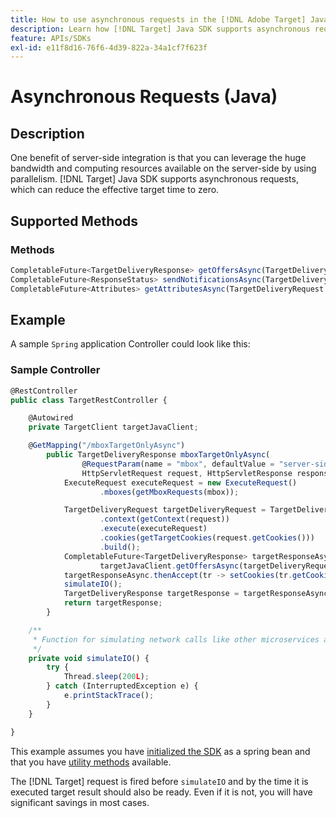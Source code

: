 ```yaml
---
title: How to use asynchronous requests in the [!DNL Adobe Target] Java SDK
description: Learn how [!DNL Target] Java SDK supports asynchronous requests, which can reduce the effective target time to zero.
feature: APIs/SDKs
exl-id: e11f8d16-76f6-4d39-822a-34a1cf7f623f
---
```

# Asynchronous Requests (Java)

## Description

One benefit of server-side integration is that you can leverage the huge bandwidth and computing resources available on the server-side by using parallelism. [!DNL Target] Java SDK supports asynchronous requests, which can reduce the effective target time to zero.

## Supported Methods

### Methods

```javascript {line-numbers="true"}
CompletableFuture<TargetDeliveryResponse> getOffersAsync(TargetDeliveryRequest request);
CompletableFuture<ResponseStatus> sendNotificationsAsync(TargetDeliveryRequest request);
CompletableFuture<Attributes> getAttributesAsync(TargetDeliveryRequest targetRequest, String ...mboxes);
```

## Example

A sample `Spring` application Controller could look like this:

### Sample Controller

```javascript {line-numbers="true"}
@RestController
public class TargetRestController {

    @Autowired
    private TargetClient targetJavaClient;

    @GetMapping("/mboxTargetOnlyAsync")
        public TargetDeliveryResponse mboxTargetOnlyAsync(
                @RequestParam(name = "mbox", defaultValue = "server-side-mbox") String mbox,
                HttpServletRequest request, HttpServletResponse response) {
            ExecuteRequest executeRequest = new ExecuteRequest()
                    .mboxes(getMboxRequests(mbox));

            TargetDeliveryRequest targetDeliveryRequest = TargetDeliveryRequest.builder()
                    .context(getContext(request))
                    .execute(executeRequest)
                    .cookies(getTargetCookies(request.getCookies()))
                    .build();
            CompletableFuture<TargetDeliveryResponse> targetResponseAsync =
                    targetJavaClient.getOffersAsync(targetDeliveryRequest);
            targetResponseAsync.thenAccept(tr -> setCookies(tr.getCookies(), response));
            simulateIO();
            TargetDeliveryResponse targetResponse = targetResponseAsync.join();
            return targetResponse;
        }

    /**
     * Function for simulating network calls like other microservices and database calls
     */
    private void simulateIO() {
        try {
            Thread.sleep(200L);
        } catch (InterruptedException e) {
            e.printStackTrace();
        }
    }

}
```

This example assumes you have [initialized the SDK](initialize-sdk.md) as a spring bean and that you have [utility methods](utility-methods.md) available.

The [!DNL Target] request is fired before `simulateIO` and by the time it is executed target result should also be ready. Even if it is not, you will have significant savings in most cases.
